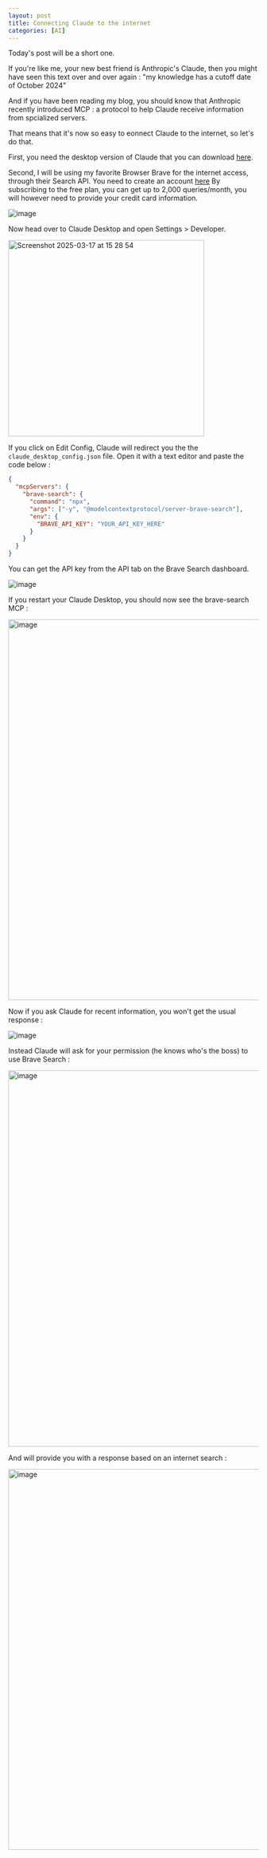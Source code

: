 ```yaml
---
layout: post
title: Connecting Claude to the internet
categories: [AI]
---
```


Today's post will be a short one.

If you're like me, your new best friend is Anthropic's Claude, then you might have seen this text over and over again : "my knowledge has a cutoff date of October 2024"

And if you have been reading my blog, you should know that Anthropic recently introduced MCP : a protocol to help Claude receive information from spcialized servers.

That means that it's now so easy to eonnect Claude to the internet, so let's do that.

First, you need the desktop version of Claude that you can download [here]().

Second, I will be using my favorite Browser Brave for the internet access, through their Search API. 
You need to create an account [here](https://brave.com/search/api/)
By subscribing to the free plan, you can get up to 2,000 queries/month, you will however need to provide your credit card information.

![image](https://github.com/user-attachments/assets/3f6ac28c-2b1a-4dd6-bb7d-8f332fd70692)


Now head over to Claude Desktop and open Settings > Developer.

<img width="394" alt="Screenshot 2025-03-17 at 15 28 54" src="https://github.com/user-attachments/assets/219333d9-4cb8-4fdb-98b5-26af62b0ebc0" />

If you click on Edit Config, Claude will redirect you the the ```claude_desktop_config.json``` file.
Open it with a text editor and paste the code below :

```json
{
  "mcpServers": {
    "brave-search": {
      "command": "npx",
      "args": ["-y", "@modelcontextprotocol/server-brave-search"],
      "env": {
        "BRAVE_API_KEY": "YOUR_API_KEY_HERE"
      }
    }
  }
}
```

You can get the API key from the API tab on the Brave Search dashboard.

![image](https://github.com/user-attachments/assets/df54f7ba-9da2-4c17-a363-d2df04ba883d)

If you restart your Claude Desktop, you should now see the brave-search MCP : 

<img width="764" alt="image" src="https://github.com/user-attachments/assets/b48078b2-8e53-467d-b918-8858e1f3ae8a" />

Now if you ask Claude for recent information, you won't get the usual response : 

![image](https://github.com/user-attachments/assets/b1b35bf8-0539-4b9d-b7f5-958e9a4a62c1)

Instead Claude will ask for your permission (he knows who's the boss) to use Brave Search :

<img width="755" alt="image" src="https://github.com/user-attachments/assets/3a501202-260f-44a2-bf26-ca40dd1c1a8e" />

And will provide you with a response based on an internet search :

<img width="764" alt="image" src="https://github.com/user-attachments/assets/a59d422a-b1a9-4dbc-9f32-118cf974a461" />





